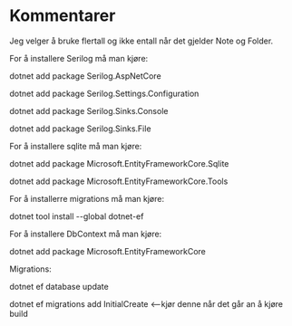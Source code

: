 

# Kommentarer

Jeg velger å bruke flertall og ikke entall når det gjelder Note og Folder. 


For å installere Serilog må man kjøre:

dotnet add package Serilog.AspNetCore

dotnet add package Serilog.Settings.Configuration

dotnet add package Serilog.Sinks.Console

dotnet add package Serilog.Sinks.File


For å installere sqlite må man kjøre:

dotnet add package Microsoft.EntityFrameworkCore.Sqlite

dotnet add package Microsoft.EntityFrameworkCore.Tools


For å installerre migrations må man kjøre:

dotnet tool install --global dotnet-ef


For å installere DbContext må man kjøre:

dotnet add package Microsoft.EntityFrameworkCore


Migrations:

dotnet ef database update

dotnet ef migrations add InitialCreate <--kjør denne når det går an å kjøre build